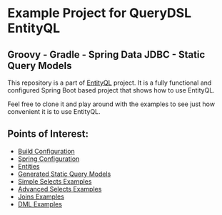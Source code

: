 # Example Project for QueryDSL EntityQL

## Groovy - Gradle - Spring Data JDBC - Static Query Models

This repository is a part of [EntityQL](https://github.com/eXsio/querydsl-entityql) project.
It is a fully functional and configured Spring Boot based project that shows how to use EntityQL.

Feel free to clone it and play around with the examples to see just how convenient it is to use EntityQL. 

## Points of Interest:

- [Build Configuration](https://github.com/eXsio/querydsl-entityql-examples/blob/master/groovy-gradle-spring-data-jdbc-static/build.gradle)
- [Spring Configuration](https://github.com/eXsio/querydsl-entityql-examples/blob/master/groovy-gradle-spring-data-jdbc-static/src/main/groovy/pl/exsio/querydsl/entityql/examples/configuration/EntityQlConfiguration.groovy)
- [Entities](https://github.com/eXsio/querydsl-entityql-examples/tree/master/groovy-gradle-spring-data-jdbc-static/src/main/groovy/pl/exsio/querydsl/entityql/examples/spring_data_jdbc/entity)
- [Generated Static Query Models](https://github.com/eXsio/querydsl-entityql-examples/tree/master/groovy-gradle-spring-data-jdbc-static/src/main/groovy/pl/exsio/querydsl/entityql/examples/spring_data_jdbc/entity/generated)
- [Simple Selects Examples](https://github.com/eXsio/querydsl-entityql-examples/blob/master/groovy-gradle-spring-data-jdbc-static/src/main/groovy/pl/exsio/querydsl/entityql/examples/spring_data_jdbc/example/generated/QJDBCSimpleSelectGeneratedExample.groovy)
- [Advanced Selects Examples](https://github.com/eXsio/querydsl-entityql-examples/blob/master/groovy-gradle-spring-data-jdbc-static/src/main/groovy/pl/exsio/querydsl/entityql/examples/spring_data_jdbc/example/generated/QJDBCAdvSelectGeneratedExample.groovy)
- [Joins Examples](https://github.com/eXsio/querydsl-entityql-examples/blob/master/groovy-gradle-spring-data-jdbc-static/src/main/groovy/pl/exsio/querydsl/entityql/examples/spring_data_jdbc/example/generated/QJDBCJoinGeneratedExample.groovy)
- [DML Examples](https://github.com/eXsio/querydsl-entityql-examples/blob/master/groovy-gradle-spring-data-jdbc-static/src/main/groovy/pl/exsio/querydsl/entityql/examples/spring_data_jdbc/example/generated/QJDBCDmlGeneratedExample.groovy)